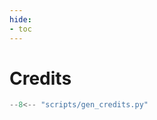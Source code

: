 ```yaml
---
hide:
- toc
---
```

# Credits
<!-- blacken-docs:off -->

```python exec="yes"
--8<-- "scripts/gen_credits.py"
```

<!-- blacken-docs:on -->
